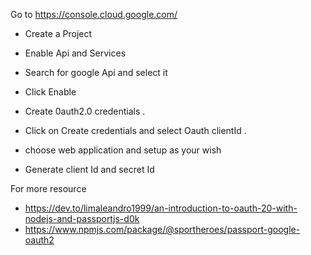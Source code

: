 Go to   https://console.cloud.google.com/

- Create a Project 

- Enable Api and Services

- Search for google Api and select it 

- Click Enable 

- Create 0auth2.0  credentials .

- Click on Create credentials and select Oauth clientId . 

- choose web application and setup as your wish 

- Generate  client Id and secret Id 



For more resource 

- https://dev.to/limaleandro1999/an-introduction-to-oauth-20-with-nodejs-and-passportjs-d0k
- https://www.npmjs.com/package/@sportheroes/passport-google-oauth2

